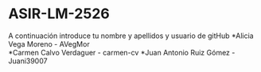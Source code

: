 # ASIR-LM-2526

A continuación introduce tu nombre y apellidos y usuario de gitHub
*Alicia Vega Moreno - AVegMor  
*Carmen Calvo Verdaguer - carmen-cv 
*Juan Antonio Ruiz Gómez - Juani39007
